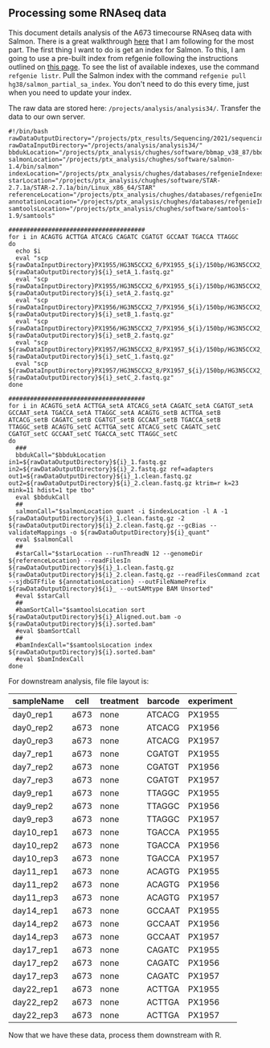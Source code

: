 ## Processing some RNAseq data

This document details analysis of the A673 timecourse RNAseq data with Salmon. There is a great walkthrough [here](http://bioconductor.org/packages/release/workflows/vignettes/rnaseqDTU/inst/doc/rnaseqDTU.html) that I am following for the most part. The first thing I want to do is get an index for Salmon. To this, I am going to use a pre-built index from refgenie following the instructions outlined on [this page](http://refgenie.databio.org/en/latest/install/). To see the list of available indexes, use the command `refgenie listr`. Pull the Salmon index with the command `refgenie pull hg38/salmon_partial_sa_index`. You don't need to do this every time, just when you need to update your index.

The raw data are stored here: `/projects/analysis/analysis34/`. Transfer the data to our own server.

```shell
#!/bin/bash
rawDataOutputDirectory="/projects/ptx_results/Sequencing/2021/sequencing20210421_a673EwsFli1Timecourse/"
rawDataInputDirectory="/projects/analysis/analysis34/"
bbdukLocation="/projects/ptx_analysis/chughes/software/bbmap_v38_87/bbduk.sh"
salmonLocation="/projects/ptx_analysis/chughes/software/salmon-1.4/bin/salmon"
indexLocation="/projects/ptx_analysis/chughes/databases/refgenieIndexes/alias/hg38/salmon_partial_sa_index/default/"
starLocation="/projects/ptx_analysis/chughes/software/STAR-2.7.1a/STAR-2.7.1a/bin/Linux_x86_64/STAR"
referenceLocation="/projects/ptx_analysis/chughes/databases/refgenieIndexes/alias/hg38/star_index/default/"
annotationLocation="/projects/ptx_analysis/chughes/databases/refgenieIndexes/alias/hg38/gencode_gtf/default/hg38.gtf.gz"
samtoolsLocation="/projects/ptx_analysis/chughes/software/samtools-1.9/samtools"

######################################
for i in ACAGTG ACTTGA ATCACG CAGATC CGATGT GCCAAT TGACCA TTAGGC
do
  echo $i
  eval "scp ${rawDataInputDirectory}PX1955/HG3N5CCX2_6/PX1955_${i}/150bp/HG3N5CCX2_6_1_${i}_150bp.concat.fastq.gz ${rawDataOutputDirectory}${i}_setA_1.fastq.gz"
  eval "scp ${rawDataInputDirectory}PX1955/HG3N5CCX2_6/PX1955_${i}/150bp/HG3N5CCX2_6_2_${i}_150bp.concat.fastq.gz ${rawDataOutputDirectory}${i}_setA_2.fastq.gz"
  eval "scp ${rawDataInputDirectory}PX1956/HG3N5CCX2_7/PX1956_${i}/150bp/HG3N5CCX2_7_1_${i}_150bp.concat.fastq.gz ${rawDataOutputDirectory}${i}_setB_1.fastq.gz"
  eval "scp ${rawDataInputDirectory}PX1956/HG3N5CCX2_7/PX1956_${i}/150bp/HG3N5CCX2_7_2_${i}_150bp.concat.fastq.gz ${rawDataOutputDirectory}${i}_setB_2.fastq.gz"
  eval "scp ${rawDataInputDirectory}PX1957/HG3N5CCX2_8/PX1957_${i}/150bp/HG3N5CCX2_8_1_${i}_150bp.concat.fastq.gz ${rawDataOutputDirectory}${i}_setC_1.fastq.gz"
  eval "scp ${rawDataInputDirectory}PX1957/HG3N5CCX2_8/PX1957_${i}/150bp/HG3N5CCX2_8_2_${i}_150bp.concat.fastq.gz ${rawDataOutputDirectory}${i}_setC_2.fastq.gz"
done

######################################
for i in ACAGTG_setA ACTTGA_setA ATCACG_setA CAGATC_setA CGATGT_setA GCCAAT_setA TGACCA_setA TTAGGC_setA ACAGTG_setB ACTTGA_setB ATCACG_setB CAGATC_setB CGATGT_setB GCCAAT_setB TGACCA_setB TTAGGC_setB ACAGTG_setC ACTTGA_setC ATCACG_setC CAGATC_setC CGATGT_setC GCCAAT_setC TGACCA_setC TTAGGC_setC
do
  ###
  bbdukCall="$bbdukLocation in1=${rawDataOutputDirectory}${i}_1.fastq.gz in2=${rawDataOutputDirectory}${i}_2.fastq.gz ref=adapters out1=${rawDataOutputDirectory}${i}_1.clean.fastq.gz out2=${rawDataOutputDirectory}${i}_2.clean.fastq.gz ktrim=r k=23 mink=11 hdist=1 tpe tbo"
  eval $bbdukCall
  ##
  salmonCall="$salmonLocation quant -i $indexLocation -l A -1 ${rawDataOutputDirectory}${i}_1.clean.fastq.gz -2 ${rawDataOutputDirectory}${i}_2.clean.fastq.gz --gcBias --validateMappings -o ${rawDataOutputDirectory}${i}_quant"
  eval $salmonCall
  ##
  #starCall="$starLocation --runThreadN 12 --genomeDir ${referenceLocation} --readFilesIn ${rawDataOutputDirectory}${i}_1.clean.fastq.gz ${rawDataOutputDirectory}${i}_2.clean.fastq.gz --readFilesCommand zcat --sjdbGTFfile ${annotationLocation} --outFileNamePrefix ${rawDataOutputDirectory}${i}_ --outSAMtype BAM Unsorted"
  #eval $starCall
  ##
  #bamSortCall="$samtoolsLocation sort ${rawDataOutputDirectory}${i}_Aligned.out.bam -o ${rawDataOutputDirectory}${i}.sorted.bam"
  #eval $bamSortCall
  ##
  #bamIndexCall="$samtoolsLocation index ${rawDataOutputDirectory}${i}.sorted.bam"
  #eval $bamIndexCall
done
```

For downstream analysis, file file layout is:

sampleName | cell | treatment | barcode | experiment
| --- | --- | --- | --- | --- |
day0_rep1 | a673 | none | ATCACG | PX1955
day0_rep2 | a673 | none | ATCACG | PX1956
day0_rep3 | a673 | none | ATCACG | PX1957
day7_rep1 | a673 | none | CGATGT | PX1955
day7_rep2 | a673 | none | CGATGT | PX1956
day7_rep3 | a673 | none | CGATGT | PX1957
day9_rep1 | a673 | none | TTAGGC | PX1955
day9_rep2 | a673 | none | TTAGGC | PX1956
day9_rep3 | a673 | none | TTAGGC | PX1957
day10_rep1 | a673 | none | TGACCA | PX1955
day10_rep2 | a673 | none | TGACCA | PX1956
day10_rep3 | a673 | none | TGACCA | PX1957
day11_rep1 | a673 | none | ACAGTG | PX1955
day11_rep2 | a673 | none | ACAGTG | PX1956
day11_rep3 | a673 | none | ACAGTG | PX1957
day14_rep1 | a673 | none | GCCAAT | PX1955
day14_rep2 | a673 | none | GCCAAT | PX1956
day14_rep3 | a673 | none | GCCAAT | PX1957
day17_rep1 | a673 | none | CAGATC | PX1955
day17_rep2 | a673 | none | CAGATC | PX1956
day17_rep3 | a673 | none | CAGATC | PX1957
day22_rep1 | a673 | none | ACTTGA | PX1955
day22_rep2 | a673 | none | ACTTGA | PX1956
day22_rep3 | a673 | none | ACTTGA | PX1957

Now that we have these data, process them downstream with R.
